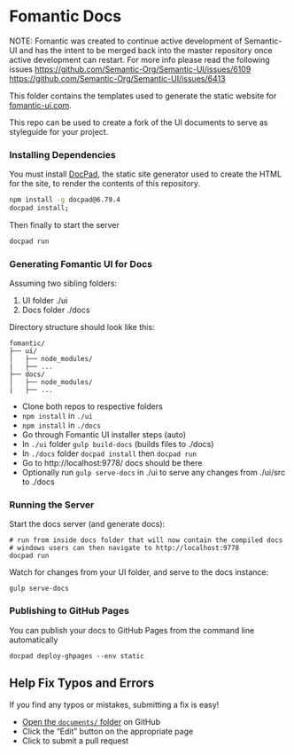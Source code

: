 # Fomantic Docs

NOTE: Fomantic was created to continue active development of Semantic-UI and has the intent to be merged back into the master repository once active development can restart. For more info please read the following issues https://github.com/Semantic-Org/Semantic-UI/issues/6109 https://github.com/Semantic-Org/Semantic-UI/issues/6413

This folder contains the templates used to generate the static website for [fomantic-ui.com](http://fomantic-ui.com). 

This repo can be used to create a fork of the UI documents to serve as styleguide for your project.

### Installing Dependencies


You must install [DocPad](http://github.com/docpad/docpad), the static site generator used to create the HTML for the site, to render the contents of this repository.
```bash
npm install -g docpad@6.79.4
docpad install;
```

Then finally to start the server
```bash
docpad run
```

### Generating Fomantic UI for Docs

Assuming two sibling folders:

1. UI folder ./ui
2. Docs folder ./docs

Directory structure should look like this:
```
fomantic/
├── ui/
│   ├── node_modules/
|   ├── ...
├── docs/
│   ├── node_modules/
|   ├── ...
```

* Clone both repos to respective folders
* `npm install` in `./ui`
* `npm install` in `./docs`
* Go through Fomantic UI installer steps (auto)
* In `./ui` folder `gulp build-docs` (builds files to ./docs)
* In `./docs` folder `docpad install` then `docpad run`
* Go to http://localhost:9778/ docs should be there
* Optionally run `gulp serve-docs` in ./ui to serve any changes from ./ui/src to ./docs

### Running the Server

Start the docs server (and generate docs):

```
# run from inside docs folder that will now contain the compiled docs
# windows users can then navigate to http://localhost:9778
docpad run
```


Watch for changes from your UI folder, and serve to the docs instance:

```
gulp serve-docs
```

### Publishing to GitHub Pages

You can publish your docs to GitHub Pages from the command line automatically
```
docpad deploy-ghpages --env static
```


## Help Fix Typos and Errors

If you find any typos or mistakes, submitting a fix is easy!

- [Open the `documents/` folder](https://github.com/fomantic/Fomantic-UI-Docs/tree/master/server/documents) on GitHub
- Click the “Edit” button on the appropriate page
- Click to submit a pull request

